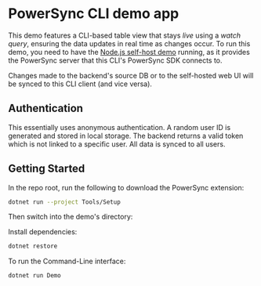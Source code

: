 # PowerSync CLI demo app

This demo features a CLI-based table view that stays *live* using a *watch query*, ensuring the data updates in real time as changes occur.
To run this demo, you need to have the [Node.js self-host demo](https://github.com/powersync-ja/self-host-demo/tree/main/demos/nodejs) running, as it provides the PowerSync server that this CLI's PowerSync SDK connects to.

Changes made to the backend's source DB or to the self-hosted web UI will be synced to this CLI client (and vice versa).

## Authentication

This essentially uses anonymous authentication. A random user ID is generated and stored in local storage. The backend returns a valid token which is not linked to a specific user. All data is synced to all users.

## Getting Started

In the repo root, run the following to download the PowerSync extension:

```bash
dotnet run --project Tools/Setup    
```

Then switch into the demo's directory:

Install dependencies:

```bash
dotnet restore
```

To run the Command-Line interface:

```bash
dotnet run Demo
```